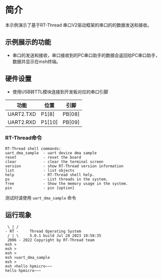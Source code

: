 # 简介

本示例演示了基于RT-Thread 串口V2驱动框架的串口的的数据发送和接收。

## 示例展示的功能

- 串口的发送和接收，串口接收到的PC串口助手的数据会返回给PC串口助手，数据并显示在msh终端。

## 硬件设置
* 使用USB转TTL模块连接到开发板对应的串口引脚

| 功能       | 位置   |  引脚  |
| ----------| ------ | ------ |
| UART2.TXD | P1[8] | PB[08] |
| UART2.RXD | P1[10] | PB[09] |

### RT-Thread命令

```console
RT-Thread shell commands:
uart_dma_sample  - uart device dma sample
reset            - reset the board
clear            - clear the terminal screen
version          - show RT-Thread version information
list             - list objects
help             - RT-Thread shell help.
ps               - List threads in the system.
free             - Show the memory usage in the system.
pin              - pin [option]
```
测试时请使用 `uart_dma_sample` 命令

## 运行现象
```console
 \ | /
- RT -     Thread Operating System
 / | \     5.0.1 build Jul 28 2023 10:58:35
 2006 - 2022 Copyright by RT-Thread team
msh >
msh >
msh >
msh >uart_dma_sample
msh >
msh >hello hpmicro~~~
hello hpmicro~~~
```





